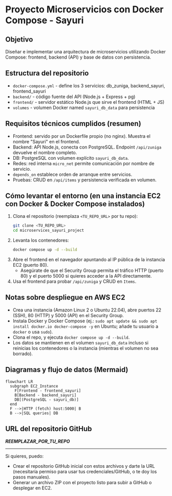 
# Proyecto Microservicios con Docker Compose - Sayuri

## Objetivo
Diseñar e implementar una arquitectura de microservicios utilizando Docker Compose: frontend, backend (API) y base de datos con persistencia.

## Estructura del repositorio
- `docker-compose.yml` - define los 3 servicios: db_zuniga, backend_sayuri, frontend_sayuri
- `backend/` - código fuente del API (Node.js + Express + pg)
- `frontend/` - servidor estático Node.js que sirve el frontend (HTML + JS)
- `volumes` - volumen Docker named `sayuri_db_data` para persistencia

## Requisitos técnicos cumplidos (resumen)
- Frontend: servido por un Dockerfile propio (no nginx). Muestra el nombre "Sayuri" en el frontend.
- Backend: API Node.js, conecta con PostgreSQL. Endpoint `/api/zuniga` devuelve el nombre completo.
- DB: PostgreSQL con volumen explícito `sayuri_db_data`.
- Redes: red interna `micro_net` permite comunicación por nombre de servicio.
- `depends_on` establece orden de arranque entre servicios.
- Pruebas: CRUD en `/api/items` y persistencia verificada en volumen.

## Cómo levantar el entorno (en una instancia EC2 con Docker & Docker Compose instalados)
1. Clona el repositorio (reemplaza `<TU_REPO_URL>` por tu repo):
   ```bash
   git clone <TU_REPO_URL>
   cd microservices_sayuri_project
   ```
2. Levanta los contenedores:
   ```bash
   docker compose up -d --build
   ```
3. Abre el frontend en el navegador apuntando al IP pública de la instancia EC2 (puerto 80).
   - Asegúrate de que el Security Group permita el tráfico HTTP (puerto 80) y el puerto 5000 si quieres acceder a la API directamente.
4. Usa el frontend para probar `/api/zuniga` y CRUD en `Items`.

## Notas sobre despliegue en AWS EC2
- Crea una instancia (Amazon Linux 2 o Ubuntu 22.04), abre puertos 22 (SSH), 80 (HTTP) y 5000 (API) en el Security Group.
- Instala Docker y Docker Compose (ej.: `sudo apt update && sudo apt install docker.io docker-compose -y` en Ubuntu; añade tu usuario a `docker` o usa `sudo`).
- Clona el repo, y ejecuta `docker compose up -d --build`.
- Los datos se mantienen en el volumen `sayuri_db_data` incluso si reinicias los contenedores o la instancia (mientras el volumen no sea borrado).

## Diagramas y flujo de datos (Mermaid)
```mermaid
flowchart LR
  subgraph EC2_Instance
    F[Frontend - frontend_sayuri]
    B[Backend - backend_sayuri]
    DB[(PostgreSQL - sayuri_db)]
  end
  F -->|HTTP (fetch) host:5000| B
  B -->|SQL queries| DB
```
## URL del repositorio GitHub
___REEMPLAZAR_POR_TU_REPO___

---
Si quieres, puedo:
- Crear el repositorio GitHub inicial con estos archivos y darte la URL (necesitaría permiso para usar tus credenciales/GitHub, o te doy los pasos manuales).
- Generar un archivo ZIP con el proyecto listo para subir a GitHub o desplegar en EC2. 
